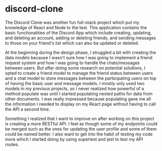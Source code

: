 # discord-clone

The Discord Clone was another fun full-stack project which put my knowledge of React and Node to the test. This application contains the basic functionalities of the Discord App which include creating, updating, and deleting an account, adding or deleting friends, and sending messages to those on your friend's list which can also be updated or deleted.

At the beginning during the design phase, I struggled a bit with creating the data models because I wasn't sure how I was going to implement a friend request system and how I was going to handle the chats/messages between users. But after doing some research on potential solutions, I opted to create a friend model to manage the friend status between users and a chat model to store messages between the participating users on top of having the basic user and message models. I mostly only used two models in my previous projects, so I never realized how powerful of a method populate was until I started populating nested paths for data from other documents. I was really impressed because populating gave me all the information I needed to display on my React page without having to call the API a second time.

Something I realized that I want to improve on after working on this project is creating a more RESTful API. I feel as though some of my endpoints could be merged such as the ones for updating the user profile and some of them could be named better. I also want to get into the habit of testing my code more which I started doing by using supertest and jest to test my API routes. 